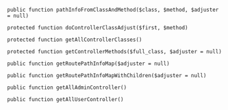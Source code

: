     public function pathInfoFromClassAndMethod($class, $method, $adjuster = null)

    protected function doControllerClassAdjust($first, $method)

    protected function getAllControllerClasses()

    protected function getControllerMethods($full_class, $adjuster = null)

    public function getRoutePathInfoMap($adjuster = null)

    public function getRoutePathInfoMapWithChildren($adjuster = null)

    public function getAllAdminController()

    public function getAllUserController()


